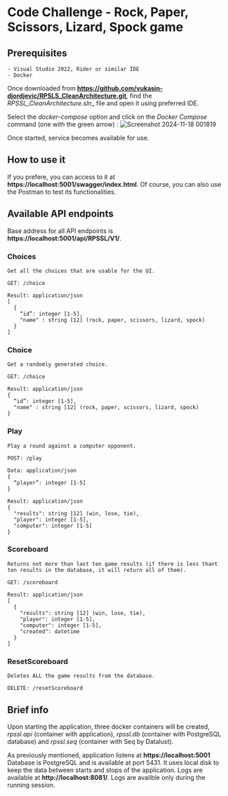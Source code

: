 # Code Challenge - Rock, Paper, Scissors, Lizard, Spock game

## Prerequisites 
	- Visual Studio 2022, Rider or similar IDE
	- Docker

Once downloaded from **https://github.com/vukasin-djordjevic/RPSLS_CleanArchitecture.git**, find the _RPSSL_CleanArchitecture.sln__ file and open it using preferred IDE.

Select the _docker-compose_ option and click on the _Docker Compose_ command (one with the green arrow) : ![Screenshot 2024-11-18 001819](https://github.com/user-attachments/assets/0892d068-0b52-4df7-bcea-88150054ef16)

Once started, service becomes available for use.

## How to use it
If you prefere, you can access to it at **https://localhost:5001/swagger/index.html**. Of course, you can also use the Postman to test its functionalities.

## Available API endpoints
Base address for all API endpoints is **https://localhost:5001/api/RPSSL/V1/**.

### Choices
	Get all the choices that are usable for the UI.

  	GET: /choice
  	
   	Result: application/json
	[
	  {
	    “id”: integer [1-5],
	    "name" : string [12] (rock, paper, scissors, lizard, spock)
	  }
 	]

### Choice
	Get a randomly generated choice.

  	GET: /choice
  	
   	Result: application/json
	{
	  “id”: integer [1-5],
   	  "name" : string [12] (rock, paper, scissors, lizard, spock)
	}

### Play
	Play a round against a computer opponent.

  	POST: /play
  	
   	Data: application/json
	{
	  “player”: integer [1-5]
	}
 	
  	Result: application/json
	{
	  "results": string [12] (win, lose, tie),
	  "player": integer [1-5],
	  "computer": integer [1-5]
	} 
  
  ### Scoreboard
	Returns not more than last ten game results (if there is less thant ten results in the database, it will return all of them).

  	GET: /scoreboard
  	
   	Result: application/json
	[
	  {
	    "results": string [12] (win, lose, tie),
	    "player": integer [1-5],
	    "computer": integer [1-5],
	    "created": datetime
	  }
	]
 
  ### ResetScoreboard
	Deletes ALL the game results from the database.

  	DELETE: /resetScoreboard
  

## Brief info

Upon starting the application, three docker containers will be created, _rpssl.api_ (container with application), _rpssl.db_ (container with PostgreSQL database) and  _rpssl.seq_ (container with Seq by Datalust).

As previously mentioned, application listens at **https://localhost:5001**
Database is PostgreSQL and is available at port 5431. It uses local disk to keep the data between starts and stops of the application.
Logs are available at **http://localhost:8081/**. Logs are availble only during the running session.
